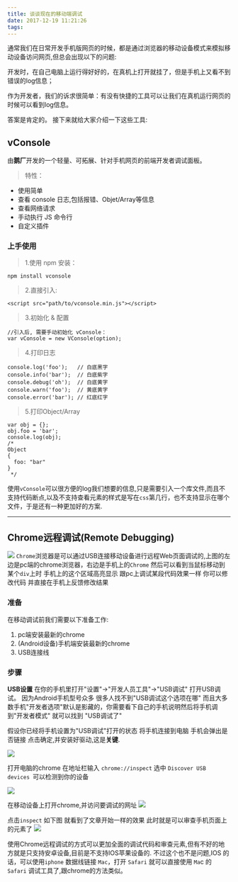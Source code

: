 ```yaml
---
title: 谈谈现在的移动端调试
date: 2017-12-19 11:21:26
tags:
---
```



通常我们在日常开发手机版网页的时候，都是通过浏览器的移动设备模式来模拟移动设备访问网页,但总会出现以下的问题:

开发时，在自己电脑上运行得好好的，在真机上打开就挂了，但是手机上又看不到错误的log信息；



作为开发者，我们的诉求很简单：有没有快捷的工具可以让我们在真机运行网页的时候可以看到log信息。

答案是肯定的。
接下来就给大家介绍一下这些工具:


## vConsole
由**鹅厂**开发的一个轻量、可拓展、针对手机网页的前端开发者调试面板。

> 特性：

- 使用简单
- 查看 console 日志,包括报错、Objet/Array等信息
- 查看网络请求
- 手动执行 JS 命令行
- 自定义插件

### 上手使用

> 1.使用 npm 安装：



	npm install vconsole


> 2.直接引入:



	<script src="path/to/vconsole.min.js"></script>



> 3.初始化 & 配置



	//引入后, 需要手动初始化 vConsole：
	var vConsole = new VConsole(option);



> 4.打印日志



	console.log('foo');   // 白底黑字
	console.info('bar');  // 白底紫字
	console.debug('oh');  // 白底黄字
	console.warn('foo');  // 黄底黄字
	console.error('bar'); // 红底红字

> 5.打印Object/Array



	var obj = {};
	obj.foo = 'bar';
	console.log(obj);
	/*
	Object
	{
	  foo: "bar"
	}
	 */

使用`vConsole`可以很方便的log我们想要的信息,只是需要引入一个库文件,而且不支持代码断点,以及不支持查看元素的样式是写在`css`第几行，也不支持显示在哪个文件，于是还有一种更加好的方案.



--- 


## Chrome远程调试(Remote Debugging)

![](http://images.cnitblog.com/blog/494920/201411/130923544443367.jpg)
`Chrome`浏览器是可以通过USB连接移动设备进行远程Web页面调试的,上图的左边是pc端的chrome浏览器，右边是手机上的`Chrome` 然后可以看到当鼠标移动到某个`div`上时 手机上的这个区域高亮显示 跟pc上调试某段代码效果一样 你可以修改代码 并直接在手机上反馈修改结果

### 准备
在移动调试前我们需要以下准备工作:

1. pc端安装最新的chrome
2. (Android设备)手机端安装最新的chrome 
3. USB连接线



### 步骤


**USB设置** 在你的手机里打开"设置"->"开发人员工具"->"USB调试" 打开USB调试。 因为Android手机型号众多 很多人找不到"USB调试这个选项在哪" 而且大多数手机"开发者选项"默认是影藏的，你需要看下自己的手机说明然后将手机调到"开发者模式" 就可以找到 "USB调试了" 



假设你已经将手机设置为"USB调试"打开的状态 将手机连接到电脑 手机会弹出是否链接 点击确定,并安装好驱动,这是**关键**.

![](http://img.blog.csdn.net/20150108192728031)



打开电脑的chrome 在地址栏输入 `chrome://inspect`  选中 `Discover USB devices `可以检测到你的设备 

![](https://i.imgur.com/O5GwQwx.png)


在移动设备上打开chrome,并访问要调试的网址
![](https://i.imgur.com/yPYDJ1L.jpg)


点击`inspect` 如下图 就看到了文章开始一样的效果 此时就是可以审查手机页面上的元素了
![](https://i.imgur.com/h3DZ6tJ.jpg)


使用Chrome远程调试的方式可以更加全面的调试代码和审查元素,但有不好的地方就是只支持安卓设备,目前是不支持IOS苹果设备的.
不过这个也不是问题,IOS 的话，可以使用`iphone` 数据线链接 `Mac`，打开 `Safari` 就可以直接使用 `Ma`c 的 `Safari` 调试工具了,跟chrome的方法类似。
